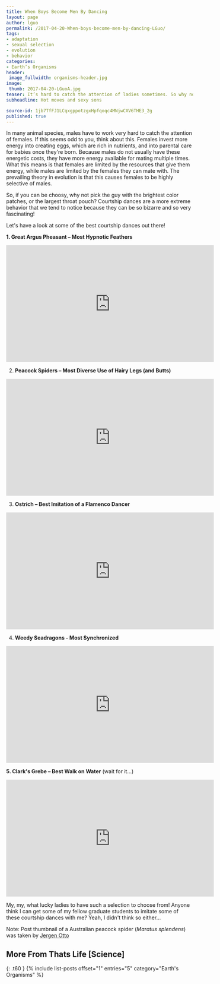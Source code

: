 ```yaml
---
title: When Boys Become Men By Dancing
layout: page
author: lguo
permalink: /2017-04-20-When-boys-become-men-by-dancing-LGuo/
tags:
- adaptation
- sexual selection
- evolution
- behavior
categories:
- Earth’s Organisms
header:
 image_fullwidth: organisms-header.jpg
image:
 thumb: 2017-04-20-LGuoA.jpg
teaser: It’s hard to catch the attention of ladies sometimes. So why not do a little dance, to make a little love? Let’s catch up on some of the best courtship dances in the natural world.
subheadline: Hot moves and sexy sons

source-id: 1jb7TfFJ1LCqxgppotzgxHpfqoqc4MNjwCXV6THE3_2g
published: true
---
```

In many animal species, males have to work very hard to catch the attention of females. If this seems odd to you, think about this. Females invest more energy into creating eggs, which are rich in nutrients, and into parental care for babies once they're born. Because males do not usually have these energetic costs, they have more energy available for mating multiple times. What this means is that females are limited by the resources that give them energy, while males are limited by the females they can mate with. The prevailing theory in evolution is that this causes females to be highly selective of males. 

So, if you can be choosy, why not pick the guy with the brightest color patches, or the largest throat pouch? Courtship dances are a more extreme behavior that we tend to notice because they can be so bizarre and so very fascinating! 

Let's have a look at some of the best courtship dances out there!

**1. Great Argus Pheasant – Most Hypnotic Feathers**

<center><iframe width="560" height="315" src="https://www.youtube.com/embed/zlpJJRPQqOQ" frameborder="0" allowfullscreen></iframe></center>

2. **Peacock Spiders – Most Diverse Use of Hairy Legs (and Butts)**

<center><iframe width="560" height="315" src="https://www.youtube.com/embed/LzGasJiqNa4" frameborder="0" allowfullscreen></iframe></center>

3. **Ostrich – Best Imitation of a Flamenco Dancer**

<center><iframe width="560" height="315" src="https://www.youtube.com/embed/ZWnNQH08l2I" frameborder="0" allowfullscreen></iframe></center>

4. **Weedy Seadragons - Most Synchronized**

<center><iframe width="560" height="315" src="https://www.youtube.com/embed/9MKkr_1Kqcw" frameborder="0" allowfullscreen></iframe></center>

**5. Clark's Grebe – Best Walk on Water** (wait for it…)

<center><iframe width="560" height="315" src="https://www.youtube.com/embed/ZbRrxw-H6xA" frameborder="0" allowfullscreen></iframe></center>

My, my, what lucky ladies to have such a selection to choose from! Anyone think I can get some of my fellow graduate students to imitate some of these courtship dances with me? Yeah, I didn't think so either…

Note: Post thumbnail of a Australian peacock spider (*Maratus splendens*) was taken by [Jergen Otto](https://flic.kr/p/9H5jEJ)

## More From Thats Life [Science]
{: .t60 }
{% include list-posts offset="1" entries="5" category="Earth's Organisms" %}

